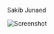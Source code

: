 Sakib Junaed

![Screenshot](https://previews.dropbox.com/p/thumb/ABpYvv1Ef8gbgNHbU6VTkQ9HRQMeR1ToAdQ-TEc-peGbLwx-yvp8UpILDp-3OLKh9NjifzedypTH6NYE48BZ154-C853tHpJuUlI3ixBaO2EKMbDEw3Xw6zTGjLTk4zMsJ7eHIkWjI1S96AoMh0ezWQNtMfy0lexN-tJRIvvGuzVqY7yQyjKsEE5Wl_lXK4vCd8GOlFmBijjoh6nTva-BZ9iXOcLnUz7aNuwN9f_2npTgl85lz74UIzhTWYBmE-heefNFytHQTPZQqo-S6ACnkvp6mIw3CmnhJJfhpnGHpZzUbk1-FPKoguQvxc_cMsl1En3qQh_6Ddq5_C2YQbzD_w7Y5CETsz4Chrr33Jlxc_Np9bJWhtWol8gFNoI-JiaNh0/p.png)